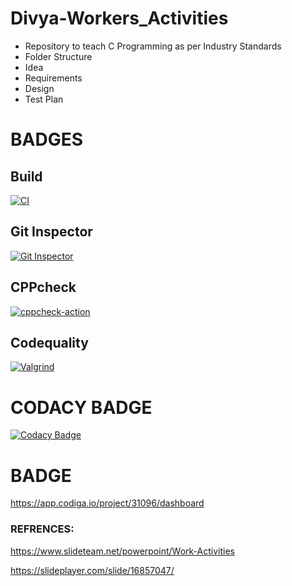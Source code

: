 # Divya-Workers_Activities
* Repository to teach C Programming as per Industry Standards
* Folder Structure
* Idea
* Requirements
* Design
* Test Plan
# BADGES
## Build
[![CI](https://github.com/Divyah-sys/M1_WorkersActivities_UTIL/actions/workflows/build.yml/badge.svg)](https://github.com/Divyah-sys/M1_WorkersActivities_UTIL/actions/workflows/build.yml)

## Git Inspector
[![Git Inspector](https://github.com/Divyah-sys/M1_WorkersActivities_UTIL/actions/workflows/gitinspector.yml/badge.svg)](https://github.com/Divyah-sys/M1_WorkersActivities_UTIL/actions/workflows/gitinspector.yml)

## CPPcheck
[![cppcheck-action](https://github.com/Divyah-sys/M1_WorkersActivities_UTIL/actions/workflows/cpp.yml/badge.svg)](https://github.com/Divyah-sys/M1_WorkersActivities_UTIL/actions/workflows/cpp.yml)

## Codequality
[![Valgrind](https://github.com/Divyah-sys/M1_WorkersActivities_UTIL/actions/workflows/codequality.yml/badge.svg)](https://github.com/Divyah-sys/M1_WorkersActivities_UTIL/actions/workflows/codequality.yml)


# CODACY BADGE
[![Codacy Badge](https://app.codacy.com/project/badge/Grade/93521dbe14d34dc392ff76daa5b31d44)](https://www.codacy.com/gh/Divyah-sys/M1_WorkersActivities_UTIL/dashboard?utm_source=github.com&amp;utm_medium=referral&amp;utm_content=Divyah-sys/M1_WorkersActivities_UTIL&amp;utm_campaign=Badge_Grade)


# BADGE
https://app.codiga.io/project/31096/dashboard

### REFRENCES:
https://www.slideteam.net/powerpoint/Work-Activities


https://slideplayer.com/slide/16857047/
